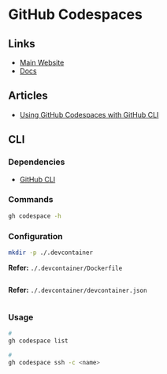 # GitHub Codespaces

## Links

- [Main Website](https://github.com/features/codespaces)
- [Docs](https://docs.github.com/en/codespaces)

## Articles

- [Using GitHub Codespaces with GitHub CLI](https://docs.github.com/en/codespaces/developing-in-codespaces/using-github-codespaces-with-github-cli)

## CLI

### Dependencies

- [GitHub CLI](/github/README.md#cli)

### Commands

```sh
gh codespace -h
```

### Configuration

```sh
mkdir -p ./.devcontainer
```

**Refer:** `./.devcontainer/Dockerfile`

```Dockerfile

```

**Refer:** `./.devcontainer/devcontainer.json`

```json

```

### Usage

```sh
#
gh codespace list

#
gh codespace ssh -c <name>
```
